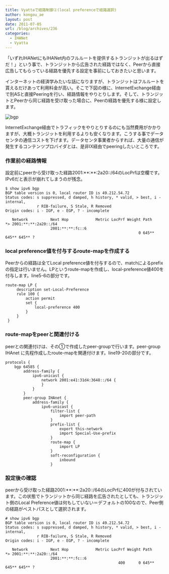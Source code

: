 ```yaml
---
title: Vyattaで経路制御②(local preferenceで経路選択)
author: kongou_ae
layout: post
date: 2011-07-05
url: /blog/archives/236
categories:
  - IHANet
  - Vyatta
---
```

「いずれIHANetにもIHANet内のフルルートを提供するトランジットが出るはずだ！」という事で、トランジットから広告された経路ではなく、Peerから直接広告してもらっている経路を優先する設定を事前にしておきたいと思います。

インターネットの経済学みたいな話になりますが、トランジットはフルルートを貰えるだけあって利用料金が高い。そこで下図の様に、InternetExchange経由で別ASと直接Peeringを行い、経路情報をやりとりします。そして、トランジットとPeerから同じ経路を受け取った場合に、Peerの経路を優先する様に設定します。

![bgp][1]

InternetExchange経由でトラフィックをやりとりするのにも当然費用がかかりますが、大概トランジットを利用するよりも安くなります。こうする事でデータセンタの通信コストを下げます。データセンタ事業者からすれば、大量の通信が発生するコンテンツプロバイダとは、是非IX経由でpeeringしたいところです。

### 作業前の経路情報

設定前にpeerから受け取った経路2001:\*\*:\*\*:2a20::/64のLocPrfは空欄です。IPv6だと表示が崩れてしまうのが残念。

<pre><code>$ show ipv6 bgp
BGP table version is 0, local router ID is 49.212.54.72
Status codes: s suppressed, d damped, h history, * valid, &gt; best, i - internal,
              r RIB-failure, S Stale, R Removed
Origin codes: i - IGP, e - EGP, ? - incomplete

   Network          Next Hop            Metric LocPrf Weight Path
*&gt; 2001:**:**:2a20::/64
                    2001:**:**:fc::6
                                                           0 645** 645** 645** ?
</code></pre>

### local preference値を付与するroute-mapを作成する

Peerからの経路は全てLocal preference値を付与するので、matchによるprefixの指定は行いません。LPというroute-mapを作成し、local-preference値400を付与します。line5-6の部分です。

<pre><code>route-map LP {
     description set-Local-Preference
     rule 100 {
         action permit
         set {
             local-preference 400
         }
     }
 }
</code></pre>

### route-mapをpeerと関連付ける

peerとの関連付けは、その①で作成したpeer-groupで行います。peer-group IHAnet に先程作成したroute-mapを関連付けます。line19-20の部分です。

<pre><code>protocols {
    bgp 64585 {
        address-family {
            ipv6-unicast {
                network 2001:e41:31d4:3648::/64 {
                }
            }
        }
        peer-group IHAnet {
            address-family {
                ipv6-unicast {
                    filter-list {
                        import peer-path
                    }
                    prefix-list {
                        export this-network
                        import Special-Use-prefix
                    }
                    route-map {
                        import LP
                    }
                    soft-reconfiguration {
                        inbound
                    }
</code></pre>

### 設定後の確認

peerから受け取った経路2001:\*\*:\*\*:2a20::/64のLocPrfに400が付与されています。この状態でトランジットから同じ経路を広告されたとしても、トランジット側のLocal Preference値は何もしていない＝デフォルトの100なので、Peer側の経路がベストパスとして選択されます。

<pre><code># show ipv6 bgp
BGP table version is 0, local router ID is 49.212.54.72
Status codes: s suppressed, d damped, h history, * valid, &gt; best, i - internal,
              r RIB-failure, S Stale, R Removed
Origin codes: i - IGP, e - EGP, ? - incomplete

   Network          Next Hop            Metric LocPrf Weight Path
*&gt; 2001:**:**:2a20::/64
                    2001:**:**:fc::6
                                                  400      0 645** 645** 645** ?
</code></pre>

 [1]: http://aimless.jp/blog/images/bgp.png